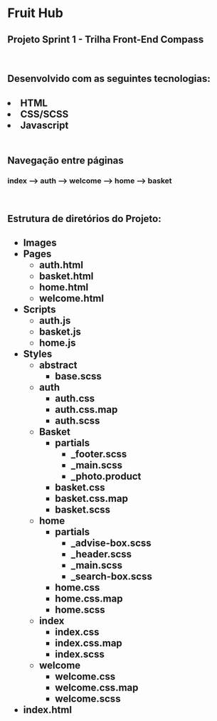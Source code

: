<h1>Fruit Hub</h1>
<h2>Projeto Sprint 1 - Trilha Front-End Compass</h2>
<br/>

<h2>Desenvolvido com as seguintes tecnologias:<h2>
<li>HTML</li>
<li>CSS/SCSS</li>
<li>Javascript</li>
<br/>

<h2>Navegação entre páginas</h2>
<h3>index --> auth --> welcome --> home --> basket</h3>
<br/>


<h2>Estrutura de diretórios do Projeto:<h2>
<ul>
    <li>Images</li>
    <li>Pages
        <ul>
            <li>auth.html</li>
            <li>basket.html</li>
            <li>home.html</li>
            <li>welcome.html</li>
        </ul>
    </li>
    <li>Scripts
        <ul>
            <li>auth.js</li>
            <li>basket.js</li>
            <li>home.js</li>
        </ul>
    </li>
    <li>Styles
        <ul>
            <li>abstract
                <ul>
                    <li>base.scss</li>
                </ul>
            </li>
            <li>auth
                <ul>
                    <li>auth.css</li>
                    <li>auth.css.map</li>
                    <li>auth.scss</li>
                </ul>
            </li>
            <li>Basket
                <ul>
                    <li>partials
                        <ul>
                            <li>_footer.scss</li>
                            <li>_main.scss</li>
                            <li>_photo.product</li>
                        </ul>
                    </li>
                    <li>basket.css</li>
                    <li>basket.css.map</li>
                    <li>basket.scss</li>
                </ul>
            </li>
            <li>home
                <ul>
                    <li>partials
                        <ul>
                            <li>_advise-box.scss</li>
                            <li>_header.scss</li>
                            <li>_main.scss</li>
                            <li>_search-box.scss</li>
                        </ul>
                    </li>
                    <li>home.css</li>
                    <li>home.css.map</li>
                    <li>home.scss</li>
                </ul>
            </li>
            <li>index
                <ul>
                    <li>index.css</li>
                    <li>index.css.map</li>
                    <li>index.scss</li>
                </ul>
            </li>
            <li>welcome
                <ul>
                    <li>welcome.css</li>
                    <li>welcome.css.map</li>
                    <li>welcome.scss</li>
                </ul>
            </li>
        </ul>
    </li>
    <li>index.html</li>
</ul>    

    
    
    
    


